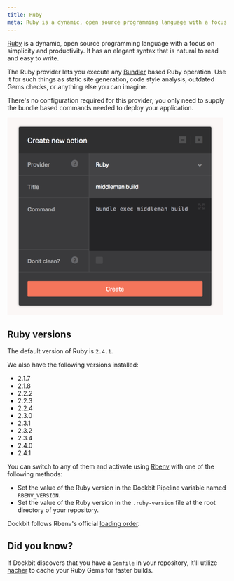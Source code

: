 ```yaml
---
title: Ruby
meta: Ruby is a dynamic, open source programming language with a focus on simplicity and productivity.
---
```


[Ruby](https://www.ruby-lang.org/) is a dynamic, open source programming language with a focus on simplicity and productivity. It has an elegant syntax that is natural to read and easy to write.

The Ruby provider lets you execute any [Bundler](http://bundler.io/) based Ruby operation. Use it for such things as static site generation, code style analysis, outdated Gems checks, or anything else you can imagine.

There's no configuration required for this provider, you only need to supply the bundle based commands needed to deploy your application.

![Ruby](../images/integrations/ruby.png)

## Ruby versions

The default version of Ruby is `2.4.1`.

We also have the following versions installed:

* 2.1.7
* 2.1.8
* 2.2.2
* 2.2.3
* 2.2.4
* 2.3.0
* 2.3.1
* 2.3.2
* 2.3.4
* 2.4.0
* 2.4.1

You can switch to any of them and activate using [Rbenv](https://github.com/rbenv/rbenv) with one of the following methods:

* Set the value of the Ruby version in the Dockbit Pipeline variable named `RBENV_VERSION`.
* Set the value of the Ruby version in the `.ruby-version` file at the root directory of your repository.

Dockbit follows Rbenv's official [loading order](https://github.com/rbenv/rbenv#choosing-the-ruby-version).

## Did you know?

If Dockbit discovers that you have a `Gemfile` in your repository, it'll utilize [hacher](https://github.com/Dockbit/hacher) to cache your Ruby Gems for faster builds.
